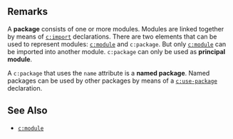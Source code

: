 ## Remarks

A **package** consists of one or more modules. Modules are linked together by means of [`c:import`](import.html) declarations. There are two elements that can be used to represent modules: [`c:module`](module.html) and `c:package`. But only [`c:module`](module.html) can be imported into another module. `c:package` can only be used as **principal module**.

A `c:package` that uses the `name` attribute is a **named package**. Named packages can be used by other packages by means of a [`c:use-package`](use-package.html) declaration.

## See Also

- [`c:module`](module.html)
